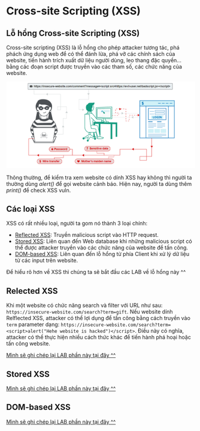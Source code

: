 # Cross-site Scripting (XSS)

## Lỗ hổng Cross-site Scripting (XSS)

Cross-site scripting (XSS) là lỗ hổng cho phép attacker tương tác, phá phách ứng dụng web để có thể đánh lừa, phá vỡ các chính sách của website, tiến hành trích xuất dữ liệu người dùng, leo thang đặc quyền... bằng các đoạn script được truyền vào các tham số, các chức năng của website.

![Cách XSS hoạt động](xss-work.png)

Thông thường, để kiểm tra xem website có dính XSS hay không thì người ta thường dùng *alert()* để gọi website cảnh báo. Hiện nay, người ta dùng thêm *print()* để check XSS vuln.

## Các loại XSS

XSS có rất nhiều loại, người ta gom nó thành 3 loại chính:
- [Reflected XSS](#relected-xss): Truyền malicious script vào HTTP request.
- [Stored XSS](#stored-xss): Liên quan đến Web database khi những malicious script có thể được attacker truyền vào các chức năng của website để tấn công.
- [DOM-based XSS](#dom-xss): Liên quan đến lỗ hổng từ phía Client khi xử lý dữ liệu từ các input trên website.

Để hiểu rõ hơn về XSS thì chúng ta sẽ bắt đầu các LAB về lỗ hổng này ^^

## Relected XSS

Khi một website có chức năng search và filter với URL như sau: `https://insecure-website.com/search?term=gift`. Nếu website dính Relflected XSS, attacker có thể lợi dụng để tấn công bằng cách truyền vào `term` parameter dạng: `https://insecure-website.com/search?term=<script>alert("Hehe website is hacked")</script>`. Điều này có nghĩa, attacker có thể thực hiện nhiều cách thức khác để tiến hành phá hoại hoặc tấn công website.

[Mình sẽ ghi chép lại LAB phần này tại đây ^^](reflected-xss/readme.md)

## Stored XSS

[Mình sẽ ghi chép lại LAB phần này tại đây ^^](stored-xss/readme.md)

## DOM-based XSS

[Mình sẽ ghi chép lại LAB phần này tại đây ^^](dom-xss/readme.md)